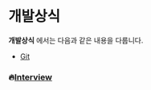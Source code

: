 # 개발상식

**개발상식** 에서는 다음과 같은 내용을 다룹니다.

* [Git](./Git/README.md)





### :fire:[Interview](./interview/README.md)

